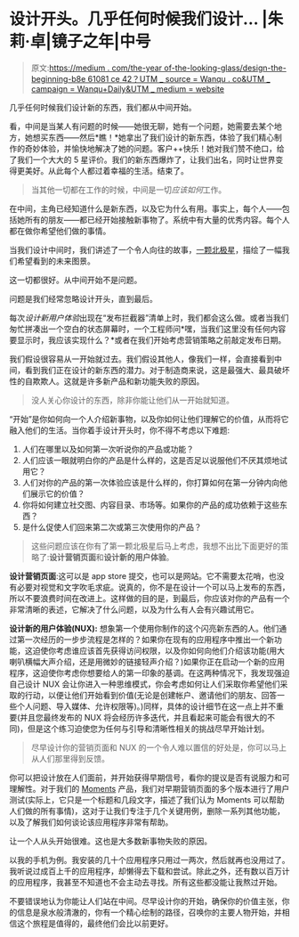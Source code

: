 # 设计开头。几乎任何时候我们设计… |朱莉·卓|镜子之年|中号

> 原文:[https://medium . com/the-year of-the-looking-glass/design-the-beginning-b8e 61081 ce 42？UTM _ source = Wanqu . co&UTM _ campaign = Wanqu+Daily&UTM _ medium = website](https://medium.com/the-year-of-the-looking-glass/design-the-beginning-b8e61081ce42?utm_source=wanqu.co&utm_campaign=Wanqu+Daily&utm_medium=website)

几乎任何时候我们设计新的东西，我们都从中间开始。

看，中间是当某人有问题的时候——她很无聊，她有一个问题，她需要去某个地方，她想买东西——然后*瞧！*她拿出了我们设计的新东西，体验了我们精心制作的奇妙体验，并愉快地解决了她的问题。客户++快乐！她对我们赞不绝口，给了我们一个大大的 5 星评价。我们的新东西爆炸了，让我们出名，同时让世界变得更美好。从此每个人都过着幸福的生活。结束了。

> 当其他一切都在工作的时候，中间是一切*应该如何*工作。

在中间，主角已经知道什么是新东西，以及它为什么有用。事实上，每个人——包括她所有的朋友——都已经开始接触新事物了。系统中有大量的优秀内容。每个人都在做你希望他们做的事情。

当我们设计中间时，我们讲述了一个令人向往的故事，[一颗北极星](/the-year-of-the-looking-glass/designs-north-star-d469193063c5)，描绘了一幅我们希望看到的未来图景。

这一切都很好。从中间开始不是问题。

问题是我们经常忽略设计开头，直到最后。

每次*设计新用户体验*出现在“发布拦截器”清单上时，我们都会这么做。或者当我们匆忙拼凑出一个空白的状态屏幕时，一个工程师问*嘿，当我们这里没有任何内容要显示时，我应该实现什么？*或者在我们开始考虑营销策略之前敲定发布日期。

我们假设很容易从一开始就过去。我们假设其他人，像我们一样，会直接看到中间，看到我们正在设计的新东西的潜力。对于制造商来说，这是最强大、最具破坏性的自欺欺人。这就是许多新产品和新功能失败的原因。

> 没人关心你设计的东西，除非你能让他们从一开始就知道。

“开始”是你如何向一个人介绍新事物，以及你如何让他们理解它的价值，从而将它融入他们的生活。当你着手设计开头时，你不得不考虑以下难题:

1.  人们在哪里以及如何第一次听说你的产品或功能？
2.  人们应该一眼就明白你的产品是什么样的，这是否足以说服他们不厌其烦地试用它？
3.  人们对你的产品的第一次体验应该是什么样的，你打算如何在第一分钟内向他们展示它的价值？
4.  你将如何建立社交图、内容目录、市场等。如果你的产品的成功依赖于这些东西？
5.  是什么促使人们回来第二次或第三次使用你的产品？

> 这些问题应该在你有了第一颗北极星后马上考虑，我想不出比下面更好的策略了:**设计营销页面**和**设计新的用户体验**。

**设计营销页面**:这可以是 app store 提交，也可以是网站。它不需要太花哨，也没有必要对视觉和文字吹毛求疵。说真的，你不是在设计一个可以马上发布的东西，所以不要浪费时间在改进上。这样做的目的是，到最后，你应该对你的产品有一个非常清晰的表述，它解决了什么问题，以及为什么有人会有兴趣试用它。

**设计新的用户体验(NUX):** 想象第一个使用你制作的这个闪亮新东西的人。他们通过第一次经历的一步步流程是怎样的？如果你在现有的应用程序中推出一个新功能，这迫使你考虑谁应该首先获得访问权限，以及你如何向他们介绍该功能(用大喇叭横幅大声介绍，还是用微妙的链接轻声介绍？)如果你正在启动一个新的应用程序，这迫使你考虑你想要给人的第一印象的基调。在这两种情况下，我发现强迫自己设计 NUX 会让你进入一种思维模式，你会考虑如何让人们采取你希望他们采取的行动，以便让他们开始看到价值(无论是创建帐户、邀请他们的朋友、回答一些个人问题、导入媒体、允许权限等)。)同样，具体的设计细节在这一点上并不重要(并且您最终发布的 NUX 将会经历许多迭代，并且看起来可能会有很大的不同)，但是这个练习迫使您为任何与引导和清晰性相关的挑战尽早开始计划。

> 尽早设计你的营销页面和 NUX 的一个令人难以置信的好处是，你可以马上从人们那里得到反馈。

你可以把设计放在人们面前，并开始获得早期信号，看你的提议是否有说服力和可理解性。对于我们的 [Moments](/facebook-design/designing-moments-2b5362430125) 产品，我们对早期营销页面的多个版本进行了用户测试(实际上，它只是一个标题和几段文字，描述了我们认为 Moments 可以帮助人们做的所有事情)，这对于让我们专注于几个关键用例，删除一系列其他功能，以及了解我们如何谈论该应用程序非常有帮助。

让一个人从头开始很难。这也是大多数新事物失败的原因。

以我的手机为例。我安装的几十个应用程序只用过一两次，然后就再也没用过了。我听说过成百上千的应用程序，却懒得去下载和尝试。除此之外，还有数以百万计的应用程序，我甚至不知道也不会主动去寻找。所有这些都没能让我熬过开始。

不要错误地认为你能让人们站在中间。尽早设计你的开始，确保你的价值主张，你的信息是泉水般清澈的，你有一个精心绘制的路径，召唤你的主要人物开始，并相信这个旅程是值得的，最终他们会比以前更好。